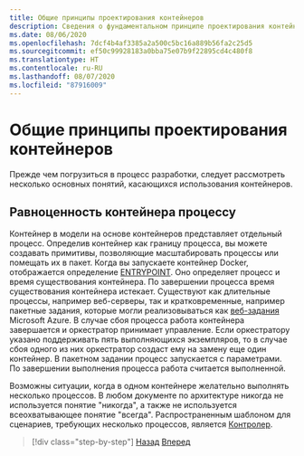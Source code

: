 ```yaml
---
title: Общие принципы проектирования контейнеров
description: Сведения о фундаментальном принципе проектирования контейнеров, который заключается в том, что в контейнере должен размещаться только один процесс.
ms.date: 08/06/2020
ms.openlocfilehash: 7dcf4b4af3385a2a500c5bc16a889b56fa2c25d5
ms.sourcegitcommit: ef50c99928183a0bba75e07b9f22895cd4c480f8
ms.translationtype: HT
ms.contentlocale: ru-RU
ms.lasthandoff: 08/07/2020
ms.locfileid: "87916009"
---
```

# <a name="common-container-design-principles"></a>Общие принципы проектирования контейнеров

Прежде чем погрузиться в процесс разработки, следует рассмотреть несколько основных понятий, касающихся использования контейнеров.

## <a name="container-equals-a-process"></a>Равноценность контейнера процессу

Контейнер в модели на основе контейнеров представляет отдельный процесс. Определив контейнер как границу процесса, вы можете создавать примитивы, позволяющие масштабировать процессы или помещать их в пакет. Когда вы запускаете контейнер Docker, отображается определение [ENTRYPOINT](https://docs.docker.com/engine/reference/builder/#entrypoint). Оно определяет процесс и время существования контейнера. По завершении процесса время существования контейнера истекает. Существуют как длительные процессы, например веб-серверы, так и кратковременные, например пакетные задания, которые могли реализовываться как [веб-задания](https://azure.microsoft.com/documentation/articles/websites-webjobs-resources/) Microsoft Azure. В случае сбоя процесса работа контейнера завершается и оркестратор принимает управление. Если оркестратору указано поддерживать пять выполняющихся экземпляров, то в случае сбоя одного из них оркестратор создаст ему на замену еще один контейнер. В пакетном задании процесс запускается с параметрами. По завершении выполнения процесса работа считается выполненной.

Возможны ситуации, когда в одном контейнере желательно выполнять несколько процессов. В любом документе по архитектуре никогда не используется понятие "никогда", а также не используется всеохватывающее понятие "всегда". Распространенным шаблоном для сценариев, требующих несколько процессов, является [Контролер](http://supervisord.org/).

>[!div class="step-by-step"]
>[Назад](design-docker-applications.md)
>[Вперед](monolithic-applications.md)
